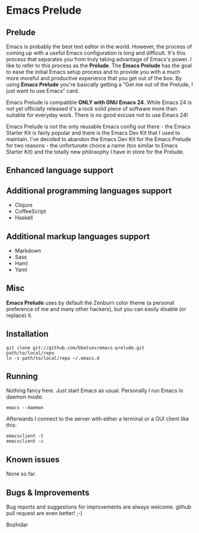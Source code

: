 # Emacs Prelude

## Prelude

Emacs is probably the best text editor in the world. However, the
process of coming up with a useful Emacs configuration is long and
difficult. It's this process that separates you from truly taking
advantage of Emacs's power. I like to refer to this process as the
**Prelude**. The **Emacs Prelude** has the goal to ease the initial
Emacs setup process and to provide you with a much more moreful and
productive experience that you get out of the box. By using **Emacs
Prelude** you're basically getting a "Get me out of the Prelude, I
just want to use Emacs" card.

Emacs Prelude is compatible **ONLY with GNU Emacs 24**. While Emacs 24
is not yet officially released it's a rock solid piece of software
more than suitable for everyday work. There is no good excuse not to
use Emacs 24!

Emacs Prelude is not the only reusable Emacs config out there - the
Emacs Starter Kit is fairly popular and there is the Emacs Dev Kit
that I used to maintain. I've decided to abandon the Emacs Dev Kit for
the Emacs Prelude for two reasons - the unfortunate choice a name (too
similar to Emacs Starter Kit) and the totally new philosophy I have in
store for the Prelude.

## Enhanced language support

## Additional programming languages support

* Clojure
* CoffeeScript
* Haskell

## Additional markup languages support

* Markdown
* Sass
* Haml
* Yaml

## Misc

**Emacs Prelude** uses by default the Zenburn color theme (a personal
preference of me and many other hackers), but you can easily disable
(or replace) it.

## Installation

    git clone git://github.com/bbatsov/emacs-prelude.git path/to/local/repo
    ln -s path/to/local/repo ~/.emacs.d

## Running

Nothing fancy here. Just start Emacs as usual. Personally I run Emacs
in daemon mode:

`emacs --daemon`

Afterwards I connect to the server with either a terminal or a GUI
client like this:

    emacsclient -t
    emacsclient -c

## Known issues

None so far.

## Bugs & Improvements
Bug reports and suggestions for improvements are always welcome. github pull request are even better! ;-)

Bozhidar
